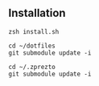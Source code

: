 ## Installation
```
zsh install.sh

cd ~/dotfiles
git submodule update -i

cd ~/.zprezto
git submodule update -i
```
